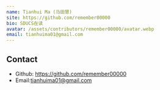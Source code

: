 ```yaml
---
name: Tianhui Ma (马田慧)
site: https://github.com/remember00000
bio: SDUCS在读
avatar: /assets/contributors/remember00000/avatar.webp
email: tianhuima01@gmail.com
---
```


## Contact

- Github: <https://github.com/remember00000>
- Email:tianhuima01@gmail.com
